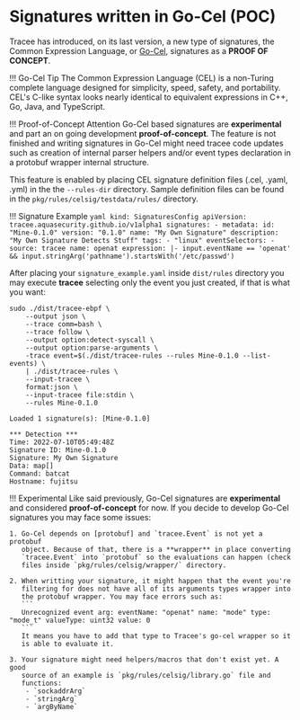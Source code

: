 # Signatures written in Go-Cel (POC)

Tracee has introduced, on its last version, a new type of signatures, the
Common Expression Language, or [Go-Cel], signatures as a **PROOF OF CONCEPT**.

[Go-Cel]: https://github.com/google/cel-go

!!! Go-Cel Tip
    The Common Expression Language (CEL) is a non-Turing complete language
    designed for simplicity, speed, safety, and portability. CEL's C-like syntax
    looks nearly identical to equivalent expressions in C++, Go, Java, and
    TypeScript.

!!! Proof-of-Concept Attention
    Go-Cel based signatures are **experimental** and part an on going
    development **proof-of-concept**. The feature is not finished and writing
    signatures in Go-Cel might need tracee code updates such as creation of
    internal parser helpers and/or event types declaration in a protobuf
    wrapper internal structure.

This feature is enabled by placing CEL signature definition files (.cel, .yaml,
.yml) in the  the `--rules-dir` directory. Sample definition files can be found
in the `pkg/rules/celsig/testdata/rules/` directory.

!!! Signature Example
    ```yaml
    kind: SignaturesConfig
    apiVersion: tracee.aquasecurity.github.io/v1alpha1
    signatures:
      - metadata:
          id: "Mine-0.1.0"
          version: "0.1.0"
          name: "My Own Signature"
          description: "My Own Signature Detects Stuff"
          tags:
            - "linux"
        eventSelectors:
          - source: tracee
            name: openat
        expression: |-
            input.eventName == 'openat' &&
            input.stringArg('pathname').startsWith('/etc/passwd')
    ```

After placing your `signature_example.yaml` inside `dist/rules` directory you
may execute **tracee** selecting only the event you just created, if that is
what you want:

```text
sudo ./dist/tracee-ebpf \
    --output json \
    --trace comm=bash \
    --trace follow \
    --output option:detect-syscall \
    --output option:parse-arguments \
    -trace event=$(./dist/tracee-rules --rules Mine-0.1.0 --list-events) \
    | ./dist/tracee-rules \
    --input-tracee \
    format:json \
    --input-tracee file:stdin \
    --rules Mine-0.1.0

Loaded 1 signature(s): [Mine-0.1.0]

*** Detection ***
Time: 2022-07-10T05:49:48Z
Signature ID: Mine-0.1.0
Signature: My Own Signature
Data: map[]
Command: batcat
Hostname: fujitsu
```

!!! Experimental
    Like said previously, Go-Cel signatures are **experimental** and considered
    **proof-of-concept** for now. If you decide to develop Go-Cel signatures
    you may face some issues:

    1. Go-Cel depends on [protobuf] and `tracee.Event` is not yet a protobuf
       object. Because of that, there is a **wrapper** in place converting
       `tracee.Event` into `protobuf` so the evaluations can happen (check
       files inside `pkg/rules/celsig/wrapper/` directory.

    2. When writting your signature, it might happen that the event you're
       filtering for does not have all of its arguments types wrapper into
       the protobuf wrapper. You may face errors such as:
       ```
       Unrecognized event arg: eventName: "openat" name: "mode" type: "mode_t" valueType: uint32 value: 0
       ```
       It means you have to add that type to Tracee's go-cel wrapper so it
       is able to evaluate it.

    3. Your signature might need helpers/macros that don't exist yet. A good
       source of an example is `pkg/rules/celsig/library.go` file and
       functions:
        - `sockaddrArg`
        - `stringArg`
        - `argByName`

[protobuf]: https://github.com/golang/protobuf
